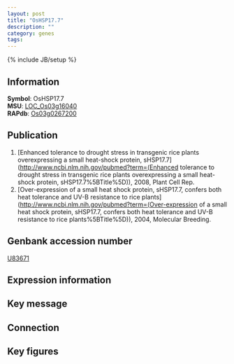 ```yaml
---
layout: post
title: "OsHSP17.7"
description: ""
category: genes
tags: 
---
```

{% include JB/setup %}

## Information
__Symbol__: OsHSP17.7  
__MSU__: [LOC_Os03g16040](http://rice.plantbiology.msu.edu/cgi-bin/ORF_infopage.cgi?orf=LOC_Os03g16040)  
__RAPdb__: [Os03g0267200](http://rapdb.dna.affrc.go.jp/viewer/gbrowse_details/irgsp1?name=Os03g0267200)  

## Publication
1. [Enhanced tolerance to drought stress in transgenic rice plants overexpressing a small heat-shock protein, sHSP17.7](http://www.ncbi.nlm.nih.gov/pubmed?term=(Enhanced tolerance to drought stress in transgenic rice plants overexpressing a small heat-shock protein, sHSP17.7%5BTitle%5D)), 2008, Plant Cell Rep.
2. [Over-expression of a small heat shock protein, sHSP17.7, confers both heat tolerance and UV-B resistance to rice plants](http://www.ncbi.nlm.nih.gov/pubmed?term=(Over-expression of a small heat shock protein, sHSP17.7, confers both heat tolerance and UV-B resistance to rice plants%5BTitle%5D)), 2004, Molecular Breeding.

## Genbank accession number
[U83671](http://www.ncbi.nlm.nih.gov/nuccore/U83671)

## Expression information

## Key message

## Connection

## Key figures


